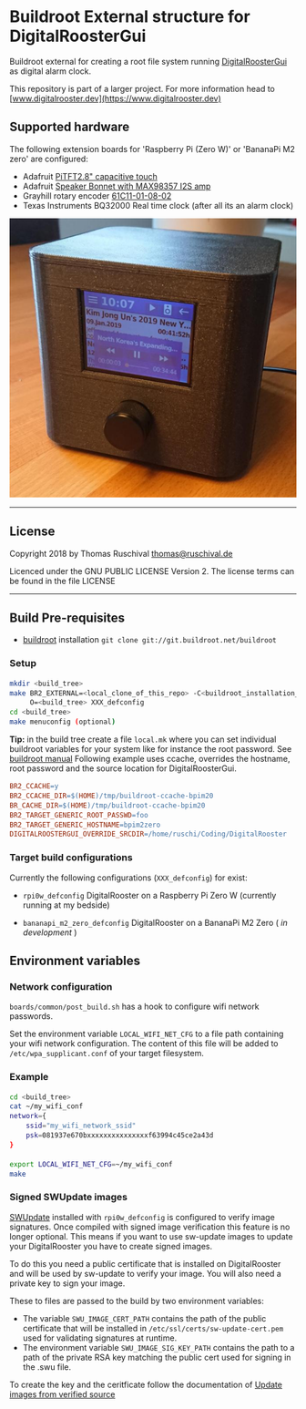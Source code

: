 # Buildroot External structure for DigitalRoosterGui

Buildroot external for creating a root file system running [DigitalRoosterGui](https://github.com/truschival/DigitalRoosterGui)
as digital alarm clock.

This repository is part of a larger project. For more information head to
[www.digitalrooster.dev](https://www.digitalrooster.dev)

## Supported hardware
The following extension boards for 'Raspberry Pi (Zero W)' or 'BananaPi M2 zero'
are configured:

-   Adafruit [PiTFT2.8" capacitive touch](https://learn.adafruit.com/downloads/pdf/adafruit-2-8-pitft-capacitive-touch.pdf)
-   Adafruit [Speaker Bonnet with MAX98357 I2S amp](https://cdn-learn.adafruit.com/downloads/pdf/adafruit-speaker-bonnet-for-raspberry-pi.pdf)
-   Grayhill rotary encoder [61C11-01-08-02](http://lgrws01.grayhill.com/web1/images/ProductImages/I-21-22.pdf)
-   Texas Instruments BQ32000 Real time clock (after all its an alarm clock)

![DigitalRooster on hardware](./documentation/figs/Demo_on_hardware.jpg)

---

## License

Copyright 2018 by Thomas Ruschival <thomas@ruschival.de>

Licenced under the GNU PUBLIC LICENSE Version 2. The license terms can be found
in the file LICENSE

---
## Build Pre-requisites

-   [buildroot](https://buildroot.org/) installation
    `git clone git://git.buildroot.net/buildroot`

### Setup

``` sh
mkdir <build_tree>
make BR2_EXTERNAL=<local_clone_of_this_repo> -C<buildroot_installation_dir> \
     O=<build_tree> XXX_defconfig
cd <build_tree>
make menuconfig (optional)
```

**Tip:** in the build tree create a file ``local.mk`` where you can set
individual buildroot variables for your system like for instance the root
password. See [buildroot manual](https://buildroot.org/downloads/manual/manual.html#_advanced_usage)
Following example uses ccache, overrides the hostname, root password and
the source location for DigitalRoosterGui.

``` Makefile
BR2_CCACHE=y
BR2_CCACHE_DIR=$(HOME)/tmp/buildroot-ccache-bpim20
BR_CACHE_DIR=$(HOME)/tmp/buildroot-ccache-bpim20
BR2_TARGET_GENERIC_ROOT_PASSWD=foo
BR2_TARGET_GENERIC_HOSTNAME=bpim2zero
DIGITALROOSTERGUI_OVERRIDE_SRCDIR=/home/ruschi/Coding/DigitalRooster
```

### Target build configurations

Currently the following configurations (`XXX_defconfig`) for exist:
-   `rpi0w_defconfig` DigitalRooster on a Raspberry Pi Zero W
    (currently running at my bedside)

-   `bananapi_m2_zero_defconfig` DigitalRooster on a BananaPi M2 Zero
    ( *in development* )

## Environment variables

### Network configuration

``boards/common/post_build.sh`` has a hook to configure wifi network passwords.

Set the environment variable ``LOCAL_WIFI_NET_CFG`` to a file path containing
your wifi network configuration. The content of this file will be added
to ``/etc/wpa_supplicant.conf`` of your target filesystem.

### Example

``` sh
cd <build_tree>
cat ~/my_wifi_conf
network={
    ssid="my_wifi_network_ssid"
    psk=081937e670bxxxxxxxxxxxxxxxf63994c45ce2a43d
}

export LOCAL_WIFI_NET_CFG=~/my_wifi_conf
make
```

### Signed SWUpdate images

[SWUpdate](https://sbabic.github.io/swupdate/index.html) installed with
`rpi0w_defconfig` is configured to verify image signatures.  Once compiled with
signed image verification this feature is no longer optional.  This means if you
want to use sw-update images to update your DigitalRooster you have to create
signed images.

To do this you need a public certificate that is installed on DigitalRooster and
will be used by sw-update to verify your image. You will also need a private key
to sign your image.

These to files are passed to the build by two environment variables:
*  The variable `SWU_IMAGE_CERT_PATH` contains the path of the public
   certificate that will be installed in `/etc/ssl/certs/sw-update-cert.pem`
   used for validating signatures at runtime.
*  The environment variable `SWU_IMAGE_SIG_KEY_PATH` contains the path
   to a path of the private RSA key matching the public cert used for
   signing in the .swu file.

To create the key and the ceritficate follow the documentation of
[Update images from verified source](https://sbabic.github.io/swupdate/signed_images.html)
